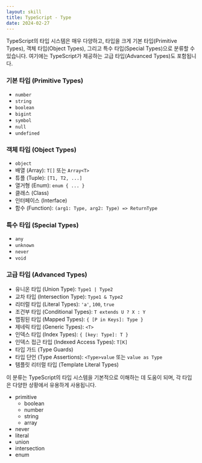 ```yaml
---
layout: skill
title: TypeScript - Type
date: 2024-02-27
---
```




TypeScript의 타입 시스템은 매우 다양하고, 타입을 크게 기본 타입(Primitive Types), 객체 타입(Object Types), 그리고 특수 타입(Special Types)으로 분류할 수 있습니다. 여기에는 TypeScript가 제공하는 고급 타입(Advanced Types)도 포함됩니다.

### 기본 타입 (Primitive Types)
- `number`
- `string`
- `boolean`
- `bigint`
- `symbol`
- `null`
- `undefined`

### 객체 타입 (Object Types)
- `object`
- 배열 (Array): `T[]` 또는 `Array<T>`
- 튜플 (Tuple): `[T1, T2, ...]`
- 열거형 (Enum): `enum { ... }`
- 클래스 (Class)
- 인터페이스 (Interface)
- 함수 (Function): `(arg1: Type, arg2: Type) => ReturnType`

### 특수 타입 (Special Types)
- `any`
- `unknown`
- `never`
- `void`

### 고급 타입 (Advanced Types)
- 유니온 타입 (Union Type): `Type1 | Type2`
- 교차 타입 (Intersection Type): `Type1 & Type2`
- 리터럴 타입 (Literal Types): `'a'`, `100`, `true`
- 조건부 타입 (Conditional Types): `T extends U ? X : Y`
- 맵핑된 타입 (Mapped Types): `{ [P in Keys]: Type }`
- 제네릭 타입 (Generic Types): `<T>`
- 인덱스 타입 (Index Types): `{ [key: Type]: T }`
- 인덱스 접근 타입 (Indexed Access Types): `T[K]`
- 타입 가드 (Type Guards)
- 타입 단언 (Type Assertions): `<Type>value` 또는 `value as Type`
- 템플릿 리터럴 타입 (Template Literal Types)

이 분류는 TypeScript의 타입 시스템을 기본적으로 이해하는 데 도움이 되며, 각 타입은 다양한 상황에서 유용하게 사용됩니다.



- primitive
    - boolean
    - number
    - string
    - array
- never
- literal
- union
- intersection
- enum



